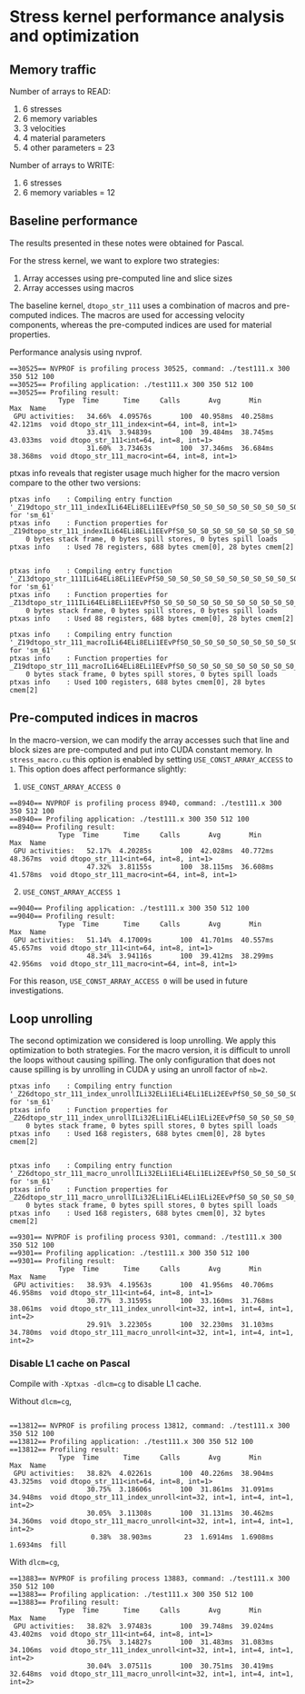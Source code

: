 # Stress kernel performance analysis and optimization


## Memory traffic 
Number of arrays to READ:
1. 6 stresses
2. 6 memory variables
3. 3 velocities
4. 4 material parameters
5. 4 other parameters
= 23

Number of arrays to WRITE:
1. 6 stresses
2. 6 memory variables
= 12


## Baseline performance
The results presented in these notes were obtained for Pascal.

For the stress kernel, we want to explore two strategies: 
1. Array accesses using pre-computed line and slice sizes
2. Array accesses using macros


The baseline kernel, `dtopo_str_111` uses a combination of macros and
pre-computed indices. The macros are used for accessing velocity components,
whereas the pre-computed indices are used for material properties.


Performance analysis using nvprof.
```
==30525== NVPROF is profiling process 30525, command: ./test111.x 300 350 512 100
==30525== Profiling application: ./test111.x 300 350 512 100
==30525== Profiling result:
            Type  Time      Time     Calls       Avg       Min       Max  Name
 GPU activities:   34.66%  4.09576s       100  40.958ms  40.258ms  42.121ms  void dtopo_str_111_index<int=64, int=8, int=1>
                   33.41%  3.94839s       100  39.484ms  38.745ms  43.033ms  void dtopo_str_111<int=64, int=8, int=1>
                   31.60%  3.73463s       100  37.346ms  36.684ms  38.368ms  void dtopo_str_111_macro<int=64, int=8, int=1>
```



ptxas info reveals that register usage much higher for the macro version compare
to the other two versions:
```
ptxas info    : Compiling entry function '_Z19dtopo_str_111_indexILi64ELi8ELi1EEvPfS0_S0_S0_S0_S0_S0_S0_S0_S0_S0_S0_S0_S0_S0_PKfS2_S2_S2_S2_S2_S2_S2_S2_S2_S2_S2_S2_S2_S2_S2_S2_S2_S2_S2_S2_S2_S2_S2_PKiS2_iiiiiiiiii' for 'sm_61'
ptxas info    : Function properties for _Z19dtopo_str_111_indexILi64ELi8ELi1EEvPfS0_S0_S0_S0_S0_S0_S0_S0_S0_S0_S0_S0_S0_S0_PKfS2_S2_S2_S2_S2_S2_S2_S2_S2_S2_S2_S2_S2_S2_S2_S2_S2_S2_S2_S2_S2_S2_S2_PKiS2_iiiiiiiiii
    0 bytes stack frame, 0 bytes spill stores, 0 bytes spill loads
ptxas info    : Used 78 registers, 688 bytes cmem[0], 28 bytes cmem[2]


ptxas info    : Compiling entry function '_Z13dtopo_str_111ILi64ELi8ELi1EEvPfS0_S0_S0_S0_S0_S0_S0_S0_S0_S0_S0_S0_S0_S0_PKfS2_S2_S2_S2_S2_S2_S2_S2_S2_S2_S2_S2_S2_S2_S2_S2_S2_S2_S2_S2_S2_S2_S2_PKiS2_iiiiiiiiii' for 'sm_61'
ptxas info    : Function properties for _Z13dtopo_str_111ILi64ELi8ELi1EEvPfS0_S0_S0_S0_S0_S0_S0_S0_S0_S0_S0_S0_S0_S0_PKfS2_S2_S2_S2_S2_S2_S2_S2_S2_S2_S2_S2_S2_S2_S2_S2_S2_S2_S2_S2_S2_S2_S2_PKiS2_iiiiiiiiii
    0 bytes stack frame, 0 bytes spill stores, 0 bytes spill loads
ptxas info    : Used 88 registers, 688 bytes cmem[0], 28 bytes cmem[2]

ptxas info    : Compiling entry function '_Z19dtopo_str_111_macroILi64ELi8ELi1EEvPfS0_S0_S0_S0_S0_S0_S0_S0_S0_S0_S0_S0_S0_S0_PKfS2_S2_S2_S2_S2_S2_S2_S2_S2_S2_S2_S2_S2_S2_S2_S2_S2_S2_S2_S2_S2_S2_S2_PKiS2_iiiiiiiiii' for 'sm_61'
ptxas info    : Function properties for _Z19dtopo_str_111_macroILi64ELi8ELi1EEvPfS0_S0_S0_S0_S0_S0_S0_S0_S0_S0_S0_S0_S0_S0_PKfS2_S2_S2_S2_S2_S2_S2_S2_S2_S2_S2_S2_S2_S2_S2_S2_S2_S2_S2_S2_S2_S2_S2_PKiS2_iiiiiiiiii
    0 bytes stack frame, 0 bytes spill stores, 0 bytes spill loads
ptxas info    : Used 100 registers, 688 bytes cmem[0], 28 bytes cmem[2]

```

## Pre-computed indices in macros
In the macro-version, we can modify the array accesses such that line and block
sizes are pre-computed and put into CUDA constant memory. In `stress_macro.cu`
this option is enabled by setting `USE_CONST_ARRAY_ACCESS` to `1`. This option
does affect performance slightly:

1. `USE_CONST_ARRAY_ACCESS 0`

```
==8940== NVPROF is profiling process 8940, command: ./test111.x 300 350 512 100
==8940== Profiling application: ./test111.x 300 350 512 100
==8940== Profiling result:
            Type  Time      Time     Calls       Avg       Min       Max  Name
 GPU activities:   52.17%  4.20285s       100  42.028ms  40.772ms  48.367ms  void dtopo_str_111<int=64, int=8, int=1>
                   47.32%  3.81155s       100  38.115ms  36.608ms  41.578ms  void dtopo_str_111_macro<int=64, int=8, int=1>

```

2.  `USE_CONST_ARRAY_ACCESS 1`

```
==9040== Profiling application: ./test111.x 300 350 512 100
==9040== Profiling result:
            Type  Time      Time     Calls       Avg       Min       Max  Name
 GPU activities:   51.14%  4.17009s       100  41.701ms  40.557ms  45.657ms  void dtopo_str_111<int=64, int=8, int=1>
                   48.34%  3.94116s       100  39.412ms  38.299ms  42.956ms  void dtopo_str_111_macro<int=64, int=8, int=1>
```

For this reason, `USE_CONST_ARRAY_ACCESS 0` will be used in future
investigations.


## Loop unrolling

The second optimization we considered is loop unrolling. We apply this
optimization to both strategies. For the macro version, it is difficult to
unroll the loops without causing spilling. The only configuration that does not
cause spilling is by unrolling in CUDA y using an unroll factor of `nb=2`.

```
ptxas info    : Compiling entry function '_Z26dtopo_str_111_index_unrollILi32ELi1ELi4ELi1ELi2EEvPfS0_S0_S0_S0_S0_S0_S0_S0_S0_S0_S0_S0_S0_S0_PKfS2_S2_S2_S2_S2_S2_S2_S2_S2_S2_S2_S2_S2_S2_S2_S2_S2_S2_S2_S2_S2_S2_S2_PKiS2_iiiiiiiiii' for 'sm_61'
ptxas info    : Function properties for _Z26dtopo_str_111_index_unrollILi32ELi1ELi4ELi1ELi2EEvPfS0_S0_S0_S0_S0_S0_S0_S0_S0_S0_S0_S0_S0_S0_PKfS2_S2_S2_S2_S2_S2_S2_S2_S2_S2_S2_S2_S2_S2_S2_S2_S2_S2_S2_S2_S2_S2_S2_PKiS2_iiiiiiiiii
    0 bytes stack frame, 0 bytes spill stores, 0 bytes spill loads
ptxas info    : Used 168 registers, 688 bytes cmem[0], 28 bytes cmem[2]


ptxas info    : Compiling entry function '_Z26dtopo_str_111_macro_unrollILi32ELi1ELi4ELi1ELi2EEvPfS0_S0_S0_S0_S0_S0_S0_S0_S0_S0_S0_S0_S0_S0_PKfS2_S2_S2_S2_S2_S2_S2_S2_S2_S2_S2_S2_S2_S2_S2_S2_S2_S2_S2_S2_S2_S2_S2_PKiS2_iiiiiiiiii' for 'sm_61'
ptxas info    : Function properties for _Z26dtopo_str_111_macro_unrollILi32ELi1ELi4ELi1ELi2EEvPfS0_S0_S0_S0_S0_S0_S0_S0_S0_S0_S0_S0_S0_S0_PKfS2_S2_S2_S2_S2_S2_S2_S2_S2_S2_S2_S2_S2_S2_S2_S2_S2_S2_S2_S2_S2_S2_S2_PKiS2_iiiiiiiiii
    0 bytes stack frame, 0 bytes spill stores, 0 bytes spill loads
ptxas info    : Used 168 registers, 688 bytes cmem[0], 32 bytes cmem[2]

```


```
==9301== NVPROF is profiling process 9301, command: ./test111.x 300 350 512 100
==9301== Profiling application: ./test111.x 300 350 512 100
==9301== Profiling result:
            Type  Time      Time     Calls       Avg       Min       Max  Name
 GPU activities:   38.93%  4.19563s       100  41.956ms  40.706ms  46.958ms  void dtopo_str_111<int=64, int=8, int=1>
                   30.77%  3.31595s       100  33.160ms  31.768ms  38.061ms  void dtopo_str_111_index_unroll<int=32, int=1, int=4, int=1, int=2>
                   29.91%  3.22305s       100  32.230ms  31.103ms  34.780ms  void dtopo_str_111_macro_unroll<int=32, int=1, int=4, int=1, int=2>
```


### Disable L1 cache on Pascal
Compile with `-Xptxas -dlcm=cg` to disable L1 cache.

Without `dlcm=cg`, 
```

==13812== NVPROF is profiling process 13812, command: ./test111.x 300 350 512 100
==13812== Profiling application: ./test111.x 300 350 512 100
==13812== Profiling result:
            Type  Time      Time     Calls       Avg       Min       Max  Name
 GPU activities:   38.82%  4.02261s       100  40.226ms  38.904ms  43.325ms  void dtopo_str_111<int=64, int=8, int=1>
                   30.75%  3.18606s       100  31.861ms  31.091ms  34.948ms  void dtopo_str_111_index_unroll<int=32, int=1, int=4, int=1, int=2>
                   30.05%  3.11308s       100  31.131ms  30.462ms  34.360ms  void dtopo_str_111_macro_unroll<int=32, int=1, int=4, int=1, int=2>
                    0.38%  38.903ms        23  1.6914ms  1.6908ms  1.6934ms  fill
```
With `dlcm=cg`, 

```
==13883== NVPROF is profiling process 13883, command: ./test111.x 300 350 512 100
==13883== Profiling application: ./test111.x 300 350 512 100
==13883== Profiling result:
            Type  Time      Time     Calls       Avg       Min       Max  Name
 GPU activities:   38.82%  3.97483s       100  39.748ms  39.024ms  43.402ms  void dtopo_str_111<int=64, int=8, int=1>
                   30.75%  3.14827s       100  31.483ms  31.083ms  34.106ms  void dtopo_str_111_index_unroll<int=32, int=1, int=4, int=1, int=2>
                   30.04%  3.07511s       100  30.751ms  30.419ms  32.648ms  void dtopo_str_111_macro_unroll<int=32, int=1, int=4, int=1, int=2>
```
